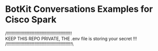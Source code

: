 # BotKit Conversations Examples for Cisco Spark

/!!!!!!!!!!!!!!!!!!!!!!!!!!!!!!!!!!!!!!!!!!!!!!!!!!!!\
KEEP THIS REPO PRIVATE, THE .env file is storing your secret !!!
/!!!!!!!!!!!!!!!!!!!!!!!!!!!!!!!!!!!!!!!!!!!!!!!!!!!!\

